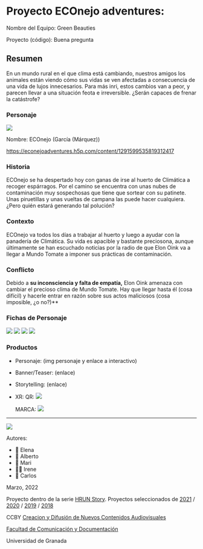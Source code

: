 

# Proyecto ECOnejo adventures: 

Nombre del Equipo: Green Beauties

Proyecto (código): Buena pregunta


## Resumen
En un mundo rural en el que clima está cambiando, nuestros amigos los animales están viendo cómo sus vidas se ven afectadas a consecuencia de una vida de lujos innecesarios. Para más inri, estos cambios van a peor, y parecen llevar a una situación feota e irreversible. ¿Serán capaces de frenar la catástrofe?

### Personaje

![](https://user-images.githubusercontent.com/101631686/160558672-6d959bf0-d478-4a29-a96b-93b6db0b5dd7.jpeg)

Nombre: ECOnejo (García (Márquez))

https://econejoadventures.h5p.com/content/1291599535819312417

### Historia
ECOnejo se ha despertado hoy con ganas de irse al huerto de Climática a recoger espárragos. Por el camino se encuentra con unas nubes de contaminación muy sospechosas que tiene que sortear con su patinete. Unas piruetillas y unas vueltas de campana las puede hacer cualquiera. ¿Pero quién estará generando tal polución?

### Contexto
ECOnejo va todos los días a trabajar al huerto y luego a ayudar con la panadería de Climática. Su vida es apacible y bastante preciosona, aunque últimamente se han escuchado noticias por la radio de que Elon Oink va a llegar a Mundo Tomate a imponer sus prácticas de contaminación.

### Conflicto 
Debido a **su inconsciencia y falta de empatía,** Elon Oink amenaza con cambiar el precioso clima de Mundo Tomate. Hay que llegar hasta él (cosa difícil) y hacerle entrar en razón sobre sus actos maliciosos (cosa imposible, ¿o no?)**

### Fichas de Personaje
![](https://github.com/ToVegaBerLozanoAl/storytelling/blob/f931ae319afeb5d6e6a31db3b075cec3bafc8a62/FICHA_ECOnejo.jpeg)
![](https://github.com/ToVegaBerLozanoAl/storytelling/blob/f931ae319afeb5d6e6a31db3b075cec3bafc8a62/FICHA_Oink.jpeg)
![](https://github.com/ToVegaBerLozanoAl/storytelling/blob/f931ae319afeb5d6e6a31db3b075cec3bafc8a62/FICHA_Climatica.jpeg)
![](https://github.com/ToVegaBerLozanoAl/storytelling/blob/f931ae319afeb5d6e6a31db3b075cec3bafc8a62/FICHA_Erizo.jpeg)


### Productos

- Personaje: (img personaje y enlace a interactivo) 

- Banner/Teaser:  (enlace) 

- Storytelling: (enlace) 

- XR: QR: ![](https://github.com/ToVegaBerLozanoAl/storytelling/blob/master/QR.jpeg)

   MARCA: ![](https://github.com/ToVegaBerLozanoAl/storytelling/blob/master/Marca.jpeg)

------
![](https://upload.wikimedia.org/wikipedia/commons/thumb/6/62/CC-BY-SA-Andere_Wikis_%28v%29.svg/200px-CC-BY-SA-Andere_Wikis_%28v%29.svg.png)


Autores:  
<!---
Incluir lista de personas del grupo 
Se puede añadir enlace a página personal de github o lo que se quiera...(optativo)
-->

- :woman: Elena
- :woman: Alberto
- :woman: Mari 
- 👩‍🦲 Irene
- :woman: Carlos

<!---
Lista completa de emojis de markDown - https://gist.github.com/rxaviers/7360908) 
-->



Marzo, 2022

Proyecto dentro de la serie [HRUN Story](https://github.com/mgea/storytelling_21/blob/master/What_is_a_HRUN_story.md). 
Proyectos seleccionados de  [2021](https://github.com/mgea/storytelling/blob/master/2021/readme.md) / [2020](https://github.com/mgea/storytelling/blob/master/2020/readme.md)  / 
[2019](https://github.com/mgea/storytelling/blob/master/2019/readme.md) / [2018](https://github.com/mgea/storytelling/blob/master/2018/readme.md) 

CCBY [Creacion y Difusión de Nuevos Contenidos Audiovisuales](http://utopolis.ugr.es/medialab)

[Facultad de Comunicación y Documentación](http://fcd.ugr.es)

Universidad de Granada
